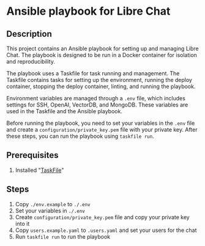 # Ansible playbook for Libre Chat

## Description

This project contains an Ansible playbook for setting up and managing Libre Chat. The playbook is designed to be run in
a Docker container for isolation and reproducibility.

The playbook uses a Taskfile for task running and management. The Taskfile contains tasks for setting up the
environment, running the deploy container, stopping the deploy container, linting, and running the playbook.

Environment variables are managed through a `.env` file, which includes settings for SSH, OpenAI, VectorDB, and MongoDB.
These variables are used in the Taskfile and the Ansible playbook.

Before running the playbook, you need to set your variables in the `.env` file and create
a `configuration/private_key.pem` file with your private key. After these steps, you can run the playbook
using `taskfile run`.

## Prerequisites

1. Installed "[TaskFile](https://taskfile.dev/installation/)"

## Steps

1. Copy `./env.example` to `./.env`
2. Set your variables in `./.env`
3. Create `configuration/private_key.pem` file and copy your private key into it
4. Copy `users.example.yaml` to `.users.yaml` and set your users for the chat 
5. Run `taskfile run` to run the playbook
